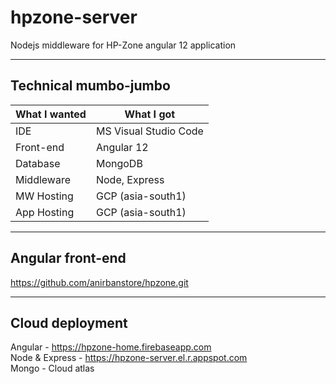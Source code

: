 # hpzone-server
Nodejs middleware for HP-Zone angular 12 application  

- - - -

## Technical mumbo-jumbo
What I wanted     | What I got   
----------------- | --------------
IDE               | MS Visual Studio Code   
Front-end         | Angular 12   
Database          | MongoDB   
Middleware        | Node, Express   
MW Hosting        | GCP (asia-south1)   
App Hosting       | GCP (asia-south1)   

- - - -

## Angular front-end
https://github.com/anirbanstore/hpzone.git  

- - - -

## Cloud deployment
Angular - https://hpzone-home.firebaseapp.com   
Node & Express - https://hpzone-server.el.r.appspot.com   
Mongo - Cloud atlas   
